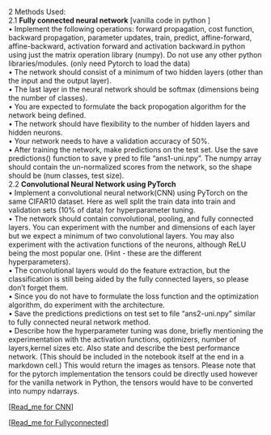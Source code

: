 2 Methods Used:<br>
2.1 **Fully connected neural network** [vanilla code in python ] <br>
• Implement the following operations: forward propagation, cost function, backward propagation, parameter updates, train, predict, affine-forward, affine-backward, activation forward and activation
backward.in python using just the matrix operation library (numpy). Do not use any other python
libraries/modules. (only need Pytorch to load the data)<br>
• The network should consist of a minimum of two hidden layers (other than the input and the output
layer).<br>
• The last layer in the neural network should be softmax (dimensions being the number of classes).<br>
• You are expected to formulate the back propogation algorithm for the network being defined.<br>
• The network should have flexibility to the number of hidden layers and hidden neurons.<br>
• Your network needs to have a validation accuracy of 50%.<br>
• After training the network, make predictions on the test set. Use the save predictions() function to
save y pred to file “ans1-uni.npy”. The numpy array should contain the un-normalized scores from
the network, so the shape should be (num classes, test size).<br>
2.2 **Convolutional Neural Network using PyTorch**<br>
• Implement a convolutional neural network(CNN) using PyTorch on the same CIFAR10 dataset. Here
as well split the train data into train and validation sets (10% of data) for hyperparameter tuning.<br>
• The network should contain convolutional, pooling, and fully connected layers. You can experiment
with the number and dimensions of each layer but we expect a minimum of two convolutional layers.
You may also experiment with the activation functions of the neurons, although ReLU being the most
popular one. (Hint - these are the different hyperparameters).<br>
• The convolutional layers would do the feature extraction, but the classification is still being aided by
the fully connected layers, so please don’t forget them.<br>
• Since you do not have to formulate the loss function and the optimization algorithm, do experiment
with the architecture.<br>
• Save the predictions predictions on test set to file “ans2-uni.npy” similar to fully connected neural
network method.<br>
• Describe how the hyperparameter tuning was done, briefly mentioning the experimentation with the
activation functions, optimizers, number of layers,kernel sizes etc. Also state and describe the best
performance network. (This should be included in the notebook itself at the end in a markdown cell.)
This would return the images as tensors. Please note that for the pytorch implementation the tensors
could be directly used however for the vanilla network in Python, the tensors would have to be converted
into numpy ndarrays.<br>

 [[Read_me for CNN](https://github.com/ksw25/Deep-Learning/blob/master/CNN%20and%20Vanilla%20Network/HW1-ksw352/HW1-CNN-ksw352.pdf)]

 [[Read_me for Fullyconnected](https://github.com/ksw25/Deep-Learning/blob/master/CNN%20and%20Vanilla%20Network/HW1-ksw352/HW1-fullyConnected-ksw352.pdf)]
